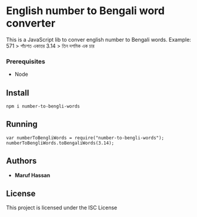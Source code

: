 # English number to Bengali word converter
This is a JavaScript lib to conver english number to Bengali words. 
Example:
571 > পাঁচশত একাত্তর
3.14 > তিন দশমিক  এক চার

### Prerequisites
* Node 

## Install
```
npm i number-to-bengli-words
```

## Running
```
var numberToBengliWords = require("number-to-bengli-words");
numberToBengliWords.toBengaliWords(3.14);
```

## Authors
* **Maruf Hassan**

## License
This project is licensed under the ISC License
